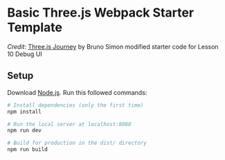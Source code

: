 # Basic Three.js Webpack Starter Template

*Credit*: [Three.js Journey](https://threejs-journey.com/) by Bruno Simon modified starter code for Lesson 10 Debug UI

## Setup
Download [Node.js](https://nodejs.org/en/download/).
Run this followed commands:

``` bash
# Install dependencies (only the first time)
npm install

# Run the local server at localhost:8080
npm run dev

# Build for production in the dist/ directory
npm run build
```
